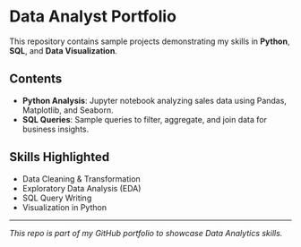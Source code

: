 # Data Analyst Portfolio

This repository contains sample projects demonstrating my skills in **Python**, **SQL**, and **Data Visualization**.

## Contents
- **Python Analysis**: Jupyter notebook analyzing sales data using Pandas, Matplotlib, and Seaborn.
- **SQL Queries**: Sample queries to filter, aggregate, and join data for business insights.

## Skills Highlighted
- Data Cleaning & Transformation
- Exploratory Data Analysis (EDA)
- SQL Query Writing
- Visualization in Python

---

*This repo is part of my GitHub portfolio to showcase Data Analytics skills.*
